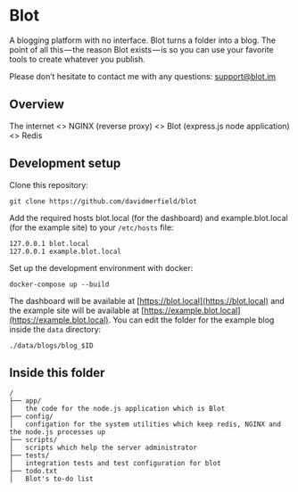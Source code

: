 # Blot

A blogging platform with no interface. Blot turns a folder into a blog. The point of all this — the reason Blot exists — is so you can use your favorite tools to create whatever you publish.

Please don’t hesitate to contact me with any questions: [support@blot.im](mailto:support@blot.im)

## Overview

The internet <> NGINX (reverse proxy) <> Blot (express.js node application) <> Redis

## Development setup

Clone this repository:

```
git clone https://github.com/davidmerfield/blot
```

Add the required hosts blot.local (for the dashboard) and example.blot.local (for the example site) to your `/etc/hosts` file:

```
127.0.0.1 blot.local
127.0.0.1 example.blot.local
```

Set up the development environment with docker:

```
docker-compose up --build
```

The dashboard will be available at [https://blot.local](https://blot.local) and the example site will be available at [https://example.blot.local](https://example.blot.local). You can edit the folder for the example blog inside the `data` directory:

```
./data/blogs/blog_$ID
```

## Inside this folder

```
/
├── app/
│	the code for the node.js application which is Blot
├── config/
│	configation for the system utilities which keep redis, NGINX and the node.js processes up
├── scripts/
│	scripts which help the server administrator
├── tests/
│	integration tests and test configuration for blot
├── todo.txt
│	Blot's to-do list
```
